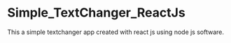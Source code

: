 # Simple_TextChanger_ReactJs
This a simple textchanger app created with react js using node js software.
